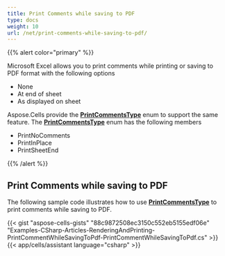 ```yaml
---
title: Print Comments while saving to PDF
type: docs
weight: 10
url: /net/print-comments-while-saving-to-pdf/
---
```


{{% alert color="primary" %}}

Microsoft Excel allows you to print comments while printing or saving to PDF format with the following options

- None
- At end of sheet
- As displayed on sheet

Aspose.Cells provide the [**PrintCommentsType**](https://reference.aspose.com/cells/net/aspose.cells/printcommentstype) enum to support the same feature. The [**PrintCommentsType**](https://reference.aspose.com/cells/net/aspose.cells/printcommentstype) enum has the following members

- PrintNoComments
- PrintInPlace
- PrintSheetEnd

{{% /alert %}}

## **Print Comments while saving to PDF**

The following sample code illustrates how to use [**PrintCommentsType**](https://reference.aspose.com/cells/net/aspose.cells/printcommentstype) to print comments while saving to PDF.

{{< gist "aspose-cells-gists" "88c9872508ec3150c552eb5155edf06e" "Examples-CSharp-Articles-RenderingAndPrinting-PrintCommentWhileSavingToPdf-PrintCommentWhileSavingToPdf.cs" >}}
{{< app/cells/assistant language="csharp" >}}
